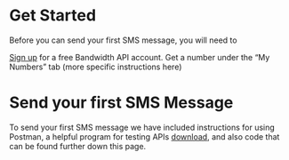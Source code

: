 # Get Started
Before you can send your first SMS message, you will need to

[Sign up](http://bandwidth.com/products/application-platform/?utm_medium=social&utm_source=docs&utm_campaign=dtolb&utm_content=_) for a free Bandwidth API account.
Get a number under the “My Numbers” tab (more specific instructions here)

# Send your first SMS Message
To send your first SMS message we have included instructions for using Postman, a helpful program for testing APIs [download](https://www.getpostman.com/), and also code that can be found further down this page.

